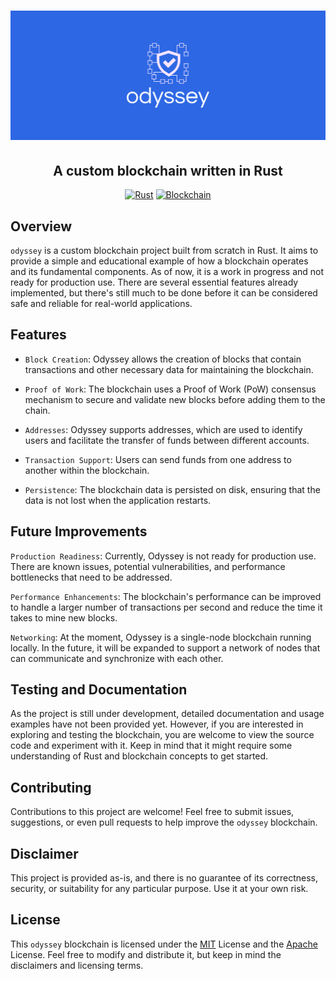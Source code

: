 <h1 align="center">
<img src="assets/logo/cover.png" alt="oddyssey logo" width="600">
</h1>

<div align="center">
<h2 align="center">A custom blockchain written in Rust</h2>

[![Rust](https://img.shields.io/badge/Rust-Programming%20Language-orange)](https://www.rust-lang.org/)
[![Blockchain](https://img.shields.io/badge/Blockchain-v0.0.0--pre-blue)](https://example.com/your-blockchain-repo)


</div>


## Overview
`odyssey` is a custom blockchain project built from scratch in Rust. It aims to provide a simple and educational example of how a blockchain operates and its fundamental components. As of now, it is a work in progress and not ready for production use. There are several essential features already implemented, but there's still much to be done before it can be considered safe and reliable for real-world applications.

## Features
- `Block Creation`: Odyssey allows the creation of blocks that contain transactions and other necessary data for maintaining the blockchain.

- `Proof of Work`: The blockchain uses a Proof of Work (PoW) consensus mechanism to secure and validate new blocks before adding them to the chain.

- `Addresses`: Odyssey supports addresses, which are used to identify users and facilitate the transfer of funds between different accounts.

- `Transaction Support`: Users can send funds from one address to another within the blockchain.

- `Persistence`: The blockchain data is persisted on disk, ensuring that the data is not lost when the application restarts.

## Future Improvements
`Production Readiness`: Currently, Odyssey is not ready for production use. There are known issues, potential vulnerabilities, and performance bottlenecks that need to be addressed.

`Performance Enhancements`: The blockchain's performance can be improved to handle a larger number of transactions per second and reduce the time it takes to mine new blocks.

`Networking`: At the moment, Odyssey is a single-node blockchain running locally. In the future, it will be expanded to support a network of nodes that can communicate and synchronize with each other.

## Testing and Documentation

As the project is still under development, detailed documentation and usage examples have not been provided yet. However, if you are interested in exploring and testing the blockchain, you are welcome to view the source code and experiment with it. Keep in mind that it might require some understanding of Rust and blockchain concepts to get started.

## Contributing

Contributions to this project are welcome! Feel free to submit issues, suggestions, or even pull requests to help improve the `odyssey` blockchain.

## Disclaimer

This project is provided as-is, and there is no guarantee of its correctness, security, or suitability for any particular purpose. Use it at your own risk.

## License
This `odyssey` blockchain is licensed under the [MIT](LICENSE-MIT) License and the [Apache](LICENSE-APACHE) License. Feel free to modify and distribute it, but keep in mind the disclaimers and licensing terms.
